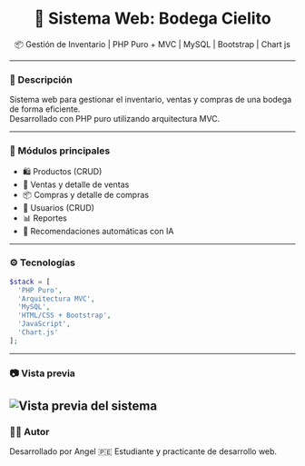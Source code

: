 <h1 align="center">🛒 Sistema Web: Bodega Cielito</h1>

<p align="center">
  📦 Gestión de Inventario | PHP Puro + MVC | MySQL | Bootstrap | Chart js
</p>

---

### 🚀 Descripción

Sistema web para gestionar el inventario, ventas y compras de una bodega de forma eficiente.  
Desarrollado con PHP puro utilizando arquitectura MVC.

---

### 📌 Módulos principales

- 🛍️ Productos (CRUD)
- 🧾 Ventas y detalle de ventas
- 📦 Compras y detalle de compras
- 👥 Usuarios (CRUD)
- 📊 Reportes
- 🧠 Recomendaciones automáticas con IA

---

### ⚙️ Tecnologías

```php
$stack = [
  'PHP Puro',
  'Arquitectura MVC',
  'MySQL',
  'HTML/CSS + Bootstrap',
  'JavaScript',
  'Chart.js'
];
```
---
### 📷 Vista previa

![Vista previa del sistema](https://raw.githubusercontent.com/GaelTech404/diagnostico_tecnologico/main/public/assets/img/sistema_web.png)
---
### 🧑‍💻 Autor
Desarrollado por Angel 🇵🇪
Estudiante y practicante de desarrollo web.
